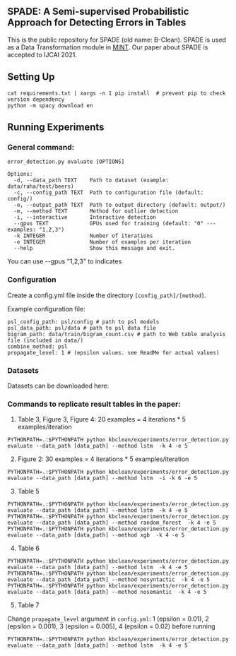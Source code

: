 SPADE: A Semi-supervised Probabilistic Approach for Detecting Errors in Tables
-----------------------------------------------------------------------------
This is the public repository for SPADE (old name: B-Clean). SPADE is used as a Data Transformation module in [MINT](http://mint-project.info/). Our paper about SPADE is accepted to IJCAI 2021. 

## Setting Up
```
cat requirements.txt | xargs -n 1 pip install  # prevent pip to check version dependency
python -m spacy download en
```

## Running Experiments

### General command: 
```
error_detection.py evaluate [OPTIONS]
```
```
Options:
  -d, --data_path TEXT    Path to dataset (example: data/raha/test/beers)
  -c, --config_path TEXT  Path to configuration file (default: config/)
  -o, --output_path TEXT  Path to output directory (default: output/)
  -m, --method TEXT       Method for outlier detection
  -i, --interactive       Interactive detection
  --gpus TEXT             GPUs used for training (default: "0" --- examples: "1,2,3")
  -k INTEGER              Number of iterations
  -e INTEGER              Number of examples per iteration
  --help                  Show this message and exit.
```

You can use --gpus "1,2,3" to indicates 

### Configuration
Create a config.yml file inside the directory `[config_path]/[method]`.

Example configuration file:
```
psl_config_path: psl/config # path to psl models
psl_data_path: psl/data # path to psl data file
bigram_path: data/train/bigram_count.csv # path to Web table analysis file (included in data/)
combine_method: psl
propagate_level: 1 # (epsilon values. see ReadMe for actual values)
```

### Datasets
Datasets can be downloaded here: 

### Commands to replicate result tables in the paper:
1. Table 3, Figure 3, Figure 4: 20 examples = 4 iterations * 5 examples/iteration
```
PYTHONPATH=.:$PYTHONPATH python kbclean/experiments/error_detection.py evaluate --data_path [data_path] --method lstm  -k 4 -e 5
```

2. Figure 2: 30 examples = 4 iterations * 5 examples/iteration
```
PYTHONPATH=.:$PYTHONPATH python kbclean/experiments/error_detection.py evaluate --data_path [data_path] --method lstm  -i -k 6 -e 5
```

3. Table 5
```
PYTHONPATH=.:$PYTHONPATH python kbclean/experiments/error_detection.py evaluate --data_path [data_path] --method lstm  -k 4 -e 5
PYTHONPATH=.:$PYTHONPATH python kbclean/experiments/error_detection.py evaluate --data_path [data_path] --method random_forest  -k 4 -e 5
PYTHONPATH=.:$PYTHONPATH python kbclean/experiments/error_detection.py evaluate --data_path [data_path] --method xgb  -k 4 -e 5
```

4. Table 6
```
PYTHONPATH=.:$PYTHONPATH python kbclean/experiments/error_detection.py evaluate --data_path [data_path] --method lstm  -k 4 -e 5
PYTHONPATH=.:$PYTHONPATH python kbclean/experiments/error_detection.py evaluate --data_path [data_path] --method nosyntactic  -k 4 -e 5
PYTHONPATH=.:$PYTHONPATH python kbclean/experiments/error_detection.py evaluate --data_path [data_path] --method nosemantic  -k 4 -e 5
```

5. Table 7

Change `propagate_level` argument in `config.yml`: 1 (epsilon = 0.01), 2 (epsilon = 0.001), 3 (epsilon = 0.005), 4 (epsilon = 0.02) before running
```
PYTHONPATH=.:$PYTHONPATH python kbclean/experiments/error_detection.py evaluate --data_path [data_path] --method lstm  -k 4 -e 5
```

